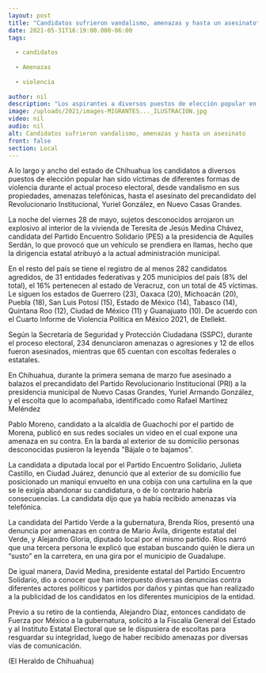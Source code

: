 ```yaml
---
layout: post
title: "Candidatos sufrieron vandalismo, amenazas y hasta un asesinato"
date: 2021-05-31T16:19:00.000-06:00
tags:
  
  - candidatos
  
  - Amenazas
  
  - violencia
  
author: nil
description: "Los aspirantes a diversos puestos de elección popular en Chihuahua han sido víctimas de una serie de agresiones"
image: /uploads/2021/images-MIGRANTES..._ILUSTRACION.jpg
video: nil
audio: nil
alt: Candidatos sufrieron vandalismo, amenazas y hasta un asesinato
front: false
section: Local
---
```


A lo largo y ancho del estado de Chihuahua los candidatos a diversos puestos de elección popular han sido víctimas de diferentes formas de violencia durante el actual proceso electoral, desde vandalismo en sus propiedades, amenazas telefónicas, hasta el asesinato del precandidato del Revolucionario Institucional, Yuriel González, en Nuevo Casas Grandes.

La noche del viernes 28 de mayo, sujetos desconocidos arrojaron un explosivo al interior de la vivienda de Teresita de Jesús Medina Chávez, candidata del Partido Encuentro Solidario (PES) a la presidencia de Aquiles Serdán, lo que provocó que un vehículo se prendiera en llamas, hecho que la dirigencia estatal atribuyó a la actual administración municipal.

En el resto del país se tiene el registro de al menos 282 candidatos agredidos, de 31 entidades federativas y 205 municipios del país (8% del total), el 16% pertenecen al estado de Veracruz, con un total de 45 víctimas. Le siguen los estados de Guerrero (23), Oaxaca (20), Michoacán (20), Puebla (18), San Luis Potosí (15), Estado de México (14), Tabasco (14), Quintana Roo (12), Ciudad de México (11) y Guanajuato (10). De acuerdo con el Cuarto Informe de Violencia Política en México 2021, de Etellekt.

Según la Secretaría de Seguridad y Protección Ciudadana (SSPC), durante el proceso electoral, 234 denunciaron amenazas o agresiones y 12 de ellos fueron asesinados, mientras que 65 cuentan con escoltas federales o estatales.

En Chihuahua, durante la primera semana de marzo fue asesinado a balazos el precandidato del Partido Revolucionario Institucional (PRI) a la presidencia municipal de Nuevo Casas Grandes, Yuriel Armando González, y el escolta que lo acompañaba, identificado como Rafael Martínez Meléndez

Pablo Moreno, candidato a la alcaldía de Guachochi por el partido de Morena, publicó en sus redes sociales un video en el cual expone una amenaza en su contra. En la barda al exterior de su domicilio personas desconocidas pusieron la leyenda "Bájale o te bajamos".

La candidata a diputada local por el Partido Encuentro Solidario, Julieta Castillo, en Ciudad Juárez, denunció que al exterior de su domicilio fue posicionado un maniquí envuelto en una cobija con una cartulina en la que se le exigía abandonar su candidatura, o de lo contrario habría consecuencias. La candidata dijo que ya había recibido amenazas vía telefónica.

La candidata del Partido Verde a la gubernatura, Brenda Ríos, presentó una denuncia por amenazas en contra de Mario Ávila, dirigente estatal del Verde, y Alejandro Gloria, diputado local por el mismo partido. Ríos narró que una tercera persona le explicó que estaban buscando quién le diera un “susto” en la carretera, en una gira por el municipio de Guadalupe.

De igual manera, David Medina, presidente estatal del Partido Encuentro Solidario, dio a conocer que han interpuesto diversas denuncias contra diferentes actores políticos y partidos por daños y pintas que han realizado a la publicidad de los candidatos en los diferentes municipios de la entidad.

Previo a su retiro de la contienda, Alejandro Díaz, entonces candidato de Fuerza por México a la gubernatura, solicitó a la Fiscalía General del Estado y al Instituto Estatal Electoral que se le dispusiera de escoltas para resguardar su integridad, luego de haber recibido amenazas por diversas vías de comunicación.

(El Heraldo de Chihuahua)
